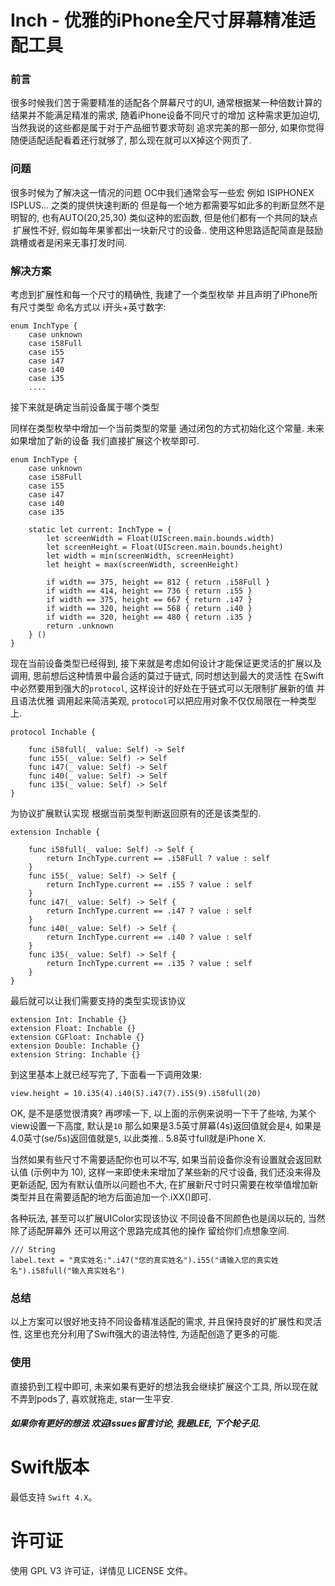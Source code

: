 # Inch - 优雅的iPhone全尺寸屏幕精准适配工具


### 前言
很多时候我们苦于需要精准的适配各个屏幕尺寸的UI, 通常根据某一种倍数计算的结果并不能满足精准的需求, 随着iPhone设备不同尺寸的增加 这种需求更加迫切, 当然我说的这些都是属于对于产品细节要求苛刻 追求完美的那一部分, 如果你觉得随便适配适配看着还行就够了, 那么现在就可以X掉这个网页了.

### 问题
很多时候为了解决这一情况的问题 OC中我们通常会写一些宏 例如 ISIPHONEX ISPLUS... 之类的提供快速判断的 但是每一个地方都需要写如此多的判断显然不是明智的, 也有AUTO(20,25,30) 类似这种的宏函数, 但是他们都有一个共同的缺点  扩展性不好, 假如每年果爹都出一块新尺寸的设备.. 使用这种思路适配简直是鼓励跳槽或者是闲来无事打发时间.

### 解决方案
考虑到扩展性和每一个尺寸的精确性, 我建了一个类型枚举 并且声明了iPhone所有尺寸类型 命名方式以 i开头+英寸数字:

```
enum InchType {
    case unknown
    case i58Full
    case i55
    case i47
    case i40
    case i35
    ....
```

接下来就是确定当前设备属于哪个类型

同样在类型枚举中增加一个当前类型的常量 通过闭包的方式初始化这个常量.
未来如果增加了新的设备 我们直接扩展这个枚举即可.

```
enum InchType {
    case unknown
    case i58Full
    case i55
    case i47
    case i40
    case i35
    
    static let current: InchType = {
        let screenWidth = Float(UIScreen.main.bounds.width)
        let screenHeight = Float(UIScreen.main.bounds.height)
        let width = min(screenWidth, screenHeight)
        let height = max(screenWidth, screenHeight)
        
        if width == 375, height == 812 { return .i58Full }
        if width == 414, height == 736 { return .i55 }
        if width == 375, height == 667 { return .i47 }
        if width == 320, height == 568 { return .i40 }
        if width == 320, height == 480 { return .i35 }
        return .unknown
    } ()
}
```

现在当前设备类型已经得到, 接下来就是考虑如何设计才能保证更灵活的扩展以及调用, 思前想后这种情景中最合适的莫过于链式, 同时想达到最大的灵活性 在Swift中必然要用到强大的`protocol`, 这样设计的好处在于链式可以无限制扩展新的值 并且语法优雅 调用起来简洁美观, `protocol`可以把应用对象不仅仅局限在一种类型上.

```
protocol Inchable {
    
    func i58full(_ value: Self) -> Self
    func i55(_ value: Self) -> Self
    func i47(_ value: Self) -> Self
    func i40(_ value: Self) -> Self
    func i35(_ value: Self) -> Self
}
```

为协议扩展默认实现 根据当前类型判断返回原有的还是该类型的.


```
extension Inchable {
    
    func i58full(_ value: Self) -> Self {
        return InchType.current == .i58Full ? value : self
    }
    func i55(_ value: Self) -> Self {
        return InchType.current == .i55 ? value : self
    }
    func i47(_ value: Self) -> Self {
        return InchType.current == .i47 ? value : self
    }
    func i40(_ value: Self) -> Self {
        return InchType.current == .i40 ? value : self
    }
    func i35(_ value: Self) -> Self {
        return InchType.current == .i35 ? value : self
    }
}
```

最后就可以让我们需要支持的类型实现该协议

```
extension Int: Inchable {}
extension Float: Inchable {}
extension CGFloat: Inchable {}
extension Double: Inchable {}
extension String: Inchable {}
```

到这里基本上就已经写完了, 下面看一下调用效果:

```
view.height = 10.i35(4).i40(5).i47(7).i55(9).i58full(20)
```

OK, 是不是感觉很清爽? 再啰嗦一下, 以上面的示例来说明一下干了些啥, 为某个view设置一下高度, 默认是`10` 那么如果是3.5英寸屏幕(4s)返回值就会是`4`, 如果是4.0英寸(se/5s)返回值就是`5`, 以此类推.. 5.8英寸full就是iPhone X.

当然如果有些尺寸不需要适配你也可以不写, 如果当前设备你没有设置就会返回默认值 (示例中为 10), 这样一来即使未来增加了某些新的尺寸设备, 我们还没来得及更新适配, 因为有默认值所以问题也不大, 在扩展新尺寸时只需要在枚举值增加新类型并且在需要适配的地方后面追加一个.iXX()即可.

各种玩法, 甚至可以扩展UIColor实现该协议 不同设备不同颜色也是阔以玩的, 当然除了适配屏幕外 还可以用这个思路完成其他的操作 留给你们点想象空间.

```
/// String
label.text = "真实姓名:".i47("您的真实姓名").i55("请输入您的真实姓名").i58full("输入真实姓名")
```


### 总结

以上方案可以很好地支持不同设备精准适配的需求, 并且保持良好的扩展性和灵活性, 这里也充分利用了Swift强大的语法特性, 为适配创造了更多的可能.


### 使用
直接扔到工程中即可, 未来如果有更好的想法我会继续扩展这个工具, 所以现在就不弄到pods了, 喜欢就拖走, star一生平安.


##### 如果你有更好的想法 欢迎Issues留言讨论, 我是LEE, 下个轮子见.

Swift版本
==============
最低支持 `Swift 4.X`。


许可证
==============
使用 GPL V3 许可证，详情见 LICENSE 文件。

